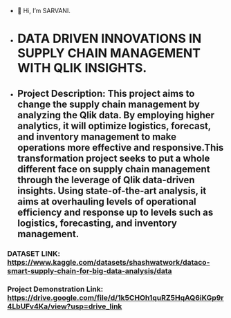 - 👋 Hi, I’m SARVANI.
- # DATA DRIVEN INNOVATIONS IN SUPPLY CHAIN MANAGEMENT WITH QLIK INSIGHTS.
- ## Project Description: This project aims to change the supply chain management by analyzing the Qlik data. By employing higher analytics, it will optimize logistics, forecast, and inventory management to make operations more effective and responsive.This transformation project seeks to put a whole different face on supply chain management through the leverage of Qlik data-driven insights. Using state-of-the-art analysis, it aims at overhauling levels of operational efficiency and response up to levels such as logistics, forecasting, and inventory management.

### DATASET LINK: https://www.kaggle.com/datasets/shashwatwork/dataco-smart-supply-chain-for-big-data-analysis/data
### Project Demonstration Link: https://drive.google.com/file/d/1k5CHOh1quRZ5HqAQ6iKGp9r4LbUFv4Ka/view?usp=drive_link
<!---
sarvanik2966/sarvanik2966 is a ✨ special ✨ repository.
--->
